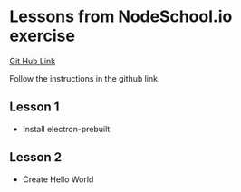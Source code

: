 # Lessons from NodeSchool.io exercise

[Git Hub Link](https://github.com/maxogden/elementary-electron)

Follow the instructions in the github link.

## Lesson 1
- Install electron-prebuilt

## Lesson 2
- Create Hello World
